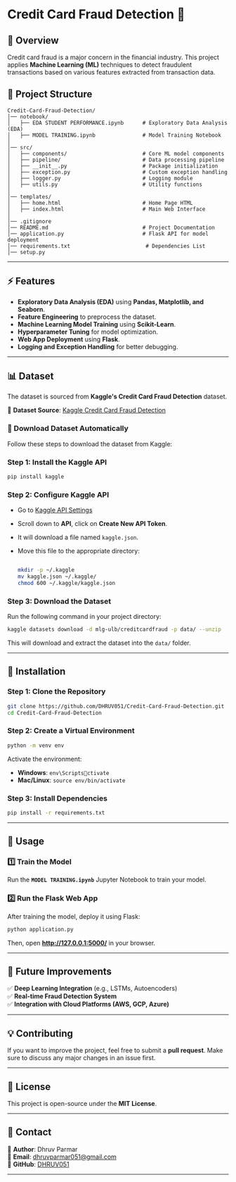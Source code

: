 # **Credit Card Fraud Detection 🚀**

## **📌 Overview**

Credit card fraud is a major concern in the financial industry. This project applies **Machine Learning (ML)** techniques to detect fraudulent transactions based on various features extracted from transaction data.

## **📁 Project Structure**

```plaintext
Credit-Card-Fraud-Detection/
│── notebook/
│   ├── EDA STUDENT PERFORMANCE.ipynb      # Exploratory Data Analysis (EDA)
│   ├── MODEL TRAINING.ipynb               # Model Training Notebook
│
│── src/
│   ├── components/                        # Core ML model components
│   ├── pipeline/                          # Data processing pipeline
│   ├── __init__.py                        # Package initialization
│   ├── exception.py                       # Custom exception handling
│   ├── logger.py                          # Logging module
│   ├── utils.py                           # Utility functions
│
│── templates/
│   ├── home.html                          # Home Page HTML
│   ├── index.html                         # Main Web Interface
│
│── .gitignore
│── README.md                              # Project Documentation
│── application.py                         # Flask API for model deployment
│── requirements.txt                        # Dependencies List
│── setup.py         

```

---

## **⚡ Features**

- **Exploratory Data Analysis (EDA)** using **Pandas, Matplotlib, and Seaborn**.
- **Feature Engineering** to preprocess the dataset.
- **Machine Learning Model Training** using **Scikit-Learn**.
- **Hyperparameter Tuning** for model optimization.
- **Web App Deployment** using **Flask**.
- **Logging and Exception Handling** for better debugging.

---

## **📊 Dataset**

The dataset is sourced from **Kaggle's Credit Card Fraud Detection** dataset.

🔗 **Dataset Source**: [Kaggle Credit Card Fraud Detection](https://www.kaggle.com/mlg-ulb/creditcardfraud)

### **💾 Download Dataset Automatically**

Follow these steps to download the dataset from Kaggle:

### **Step 1: Install the Kaggle API**

```sh
pip install kaggle
```

### **Step 2: Configure Kaggle API**

- Go to [Kaggle API Settings](https://www.kaggle.com/account)
- Scroll down to **API**, click on **Create New API Token**.
- It will download a file named `kaggle.json`.
- Move this file to the appropriate directory:

  ```sh
  
  mkdir -p ~/.kaggle
  mv kaggle.json ~/.kaggle/
  chmod 600 ~/.kaggle/kaggle.json
  ```

### **Step 3: Download the Dataset**

Run the following command in your project directory:

```sh
kaggle datasets download -d mlg-ulb/creditcardfraud -p data/ --unzip
```

This will download and extract the dataset into the `data/` folder.

---

## **🔧 Installation**

### **Step 1: Clone the Repository**

```sh
git clone https://github.com/DHRUV051/Credit-Card-Fraud-Detection.git
cd Credit-Card-Fraud-Detection
```

### **Step 2: Create a Virtual Environment**

```sh
python -m venv env
```

Activate the environment:

- **Windows**: `env\Scriptsctivate`
- **Mac/Linux**: `source env/bin/activate`

### **Step 3: Install Dependencies**

```sh
pip install -r requirements.txt
```

---

## **🚀 Usage**

### **1️⃣ Train the Model**

Run the **`MODEL TRAINING.ipynb`** Jupyter Notebook to train your model.

### **2️⃣ Run the Flask Web App**

After training the model, deploy it using Flask:

```sh
python application.py
```

Then, open **<http://127.0.0.1:5000/>** in your browser.

---

## **📌 Future Improvements**

✅ **Deep Learning Integration** (e.g., LSTMs, Autoencoders)  
✅ **Real-time Fraud Detection System**  
✅ **Integration with Cloud Platforms (AWS, GCP, Azure)**  

---

## **💡 Contributing**

If you want to improve the project, feel free to submit a **pull request**. Make sure to discuss any major changes in an issue first.

---

## **📜 License**

This project is open-source under the **MIT License**.

---

## **📩 Contact**

🔗 **Author**: Dhruv Parmar  
📧 **Email**: <dhruvparmar051@gmail.com>  
🔗 **GitHub**: [DHRUV051](https://github.com/DHRUV051)

---
